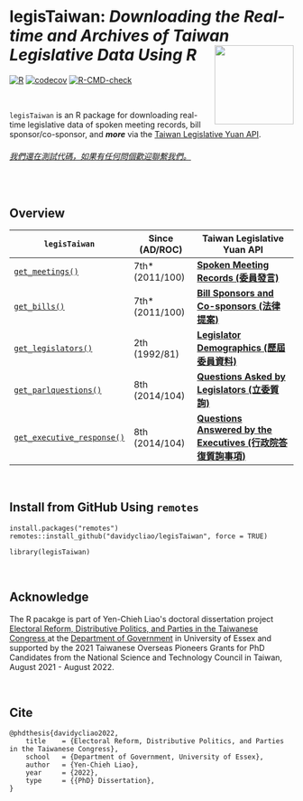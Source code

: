 # legisTaiwan: *Downloading the Real-time and Archives of Taiwan Legislative Data Using R*   <img src="https://raw.githack.com/davidycliao/figures/master/hexsticker_tw.png" width="140" align="right" /> <br /> 

[![R](https://github.com/davidycliao/legisTaiwan/actions/workflows/r.yml/badge.svg)](https://github.com/davidycliao/legisTaiwan/actions/workflows/r.yml) [![codecov](https://codecov.io/gh/davidycliao/legisTaiwan/branch/master/graph/badge.svg?token=HVVTCOE90D)](https://codecov.io/gh/davidycliao/legisTaiwan)
[![R-CMD-check](https://github.com/davidycliao/legisTaiwan/actions/workflows/R-CMD-check.yaml/badge.svg)](https://github.com/davidycliao/legisTaiwan/actions/workflows/R-CMD-check.yaml)


&nbsp; 


`legisTaiwan` is an R package for downloading real-time legislative data of spoken meeting records, bill sponsor/co-sponsor, and ***more*** via the [Taiwan Legislative Yuan API](https://www.ly.gov.tw/Home/Index.aspx). 



###### [我們還在測試代碼，如果有任何問個歡迎聯繫我們。]()




&nbsp; 

## Overview

| `legisTaiwan`                 |   Since (AD/ROC)       |  Taiwan Legislative Yuan API |
|-------------------------------|---------------------|------------------------------|
|[`get_meetings()`](https://davidycliao.github.io/legisTaiwan/reference/get_bills.html)           |  7th* (2011/100) | [**Spoken Meeting Records (委員發言)**](https://www.ly.gov.tw/Pages/List.aspx?nodeid=154)                         |
|[`get_bills()`](https://davidycliao.github.io/legisTaiwan/reference/get_bills.html)              |  7th* (2011/100) | [**Bill Sponsors and Co-sponsors (法律提案)**](https://www.ly.gov.tw/Pages/List.aspx?nodeid=154)                    |
|[`get_legislators()`](https://davidycliao.github.io/legisTaiwan/reference/get_legislators.html)        |  2th  (1992/81) | [**Legislator Demographics (歷屆委員資料)**](https://data.ly.gov.tw/getds.action?id=16)                |
|[`get_parlquestions()`](https://davidycliao.github.io/legisTaiwan/reference/get_parlquestions.html)      |  8th  (2014/104) | [**Questions Asked by Legislators (立委質詢)**](https://data.ly.gov.tw/getds.action?id=6)     |
| [`get_executive_response()`](https://davidycliao.github.io/legisTaiwan/reference/get_executive_response.html)                |  8th  (2014/104) | [**Questions Answered by the Executives (行政院答復質詢事項)**](https://data.ly.gov.tw/getds.action?id=1) |

&nbsp; 

## Install from GitHub Using `remotes`

```
install.packages("remotes")
remotes::install_github("davidycliao/legisTaiwan", force = TRUE)
```

```
library(legisTaiwan)
```

&nbsp; 

## Acknowledge
The R pacakge is part of Yen-Chieh Liao's doctoral dissertation project [Electoral Reform, Distributive Politics, and Parties in the Taiwanese Congress
](https://raw.githack.com/davidycliao/phd-thesis/main/Yen_Chieh_Liao_PhD_Dissertation_Jan_2023.pdf) at the [Department of Government](https://www.essex.ac.uk/departments/government) in University of Essex and supported by the 2021 Taiwanese Overseas Pioneers Grants for PhD Candidates from the National Science and Technology Council in Taiwan, August 2021 - August 2022.

&nbsp; 

## Cite
```
@phdthesis{davidycliao2022,
    title    = {Electoral Reform, Distributive Politics, and Parties in the Taiwanese Congress},
    school   = {Department of Government, University of Essex},
    author   = {Yen-Chieh Liao},
    year     = {2022},
    type     = {{PhD} Dissertation},
}
```




